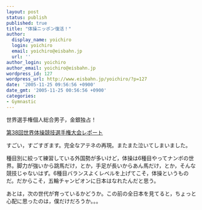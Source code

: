 ```yaml
---
layout: post
status: publish
published: true
title: "体操ニッポン復活！"
author:
  display_name: yoichiro
  login: yoichiro
  email: yoichiro@eisbahn.jp
  url: ''
author_login: yoichiro
author_email: yoichiro@eisbahn.jp
wordpress_id: 127
wordpress_url: http://www.eisbahn.jp/yoichiro/?p=127
date: '2005-11-25 09:56:56 +0900'
date_gmt: '2005-11-25 00:56:56 +0900'
categories:
- Gymnastic
---
```


世界選手権個人総合男子，金銀独占！

[第38回世界体操競技選手権大会レポート](http://www.jpn-gym.or.jp/artistic/2005/report/data/05wch14.html)

すごい，すごすぎます。完全なアテネの再現。またまた泣いてしまいました。

種目別に絞って練習している外国勢が多いけど，体操は6種目やってナンボの世界。脚力が強いから跳馬だけ，とか，手足が長いからあん馬だけ，とか，そんな競技じゃないはず。6種目バランスよくレベルを上げてこそ，体操というものだ。だからこそ，五輪チャンピオンに日本はなれたんだと思う。

あとは，次の世代が育っているかどうか。この前の全日本を見てると，ちょっと心配に思ったのは，僕だけだろうか。。。
